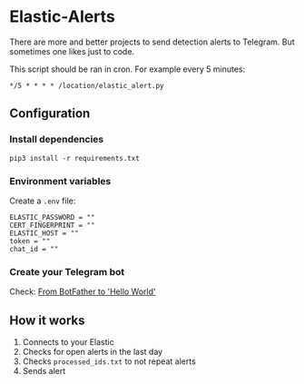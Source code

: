 # Elastic-Alerts
There are more and better projects to send detection alerts to Telegram. But sometimes one likes just to code.

This script should be ran in cron. For example every 5 minutes:
```
*/5 * * * * /location/elastic_alert.py
```

## Configuration
### Install dependencies
```
pip3 install -r requirements.txt
```
### Environment variables
Create a `.env` file:
```
ELASTIC_PASSWORD = ""
CERT_FINGERPRINT = ""
ELASTIC_HOST = ""
token = ""
chat_id = ""
```
### Create your Telegram bot
Check: [From BotFather to 'Hello World'](https://core.telegram.org/bots/tutorial)

## How it works
1. Connects to your Elastic
2. Checks for open alerts in the last day
3. Checks `processed_ids.txt` to not repeat alerts
4. Sends alert